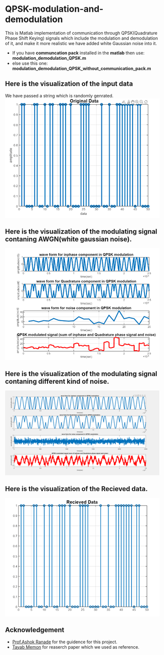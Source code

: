 # QPSK-modulation-and-demodulation
This is Matlab implementation of communication through QPSK(Quadrature  Phase Shift Keying) signals which include the modulation and demodulation of it, and make it more realistic we have added white Gaussian noise into it.

- If you have **communcation pack** installed in the **matlab** then use: **modulation_demodulation_QPSK.m**
- else use this one: **modulation_demodulation_QPSK_without_communication_pack.m**


## Here is the visualization of the input data
We have passed a string which is randomly genrated.
![](final_result_of_input_data.png)

## Here is the visualization of the modulating signal contaning AWGN(white gaussian noise).
![](final_result_of_modulating_signal.png)


## Here is the visualization of the modulating signal contaning different kind of noise.
![](wave_form_of_modulating_signal_with_theoritical_gaussian_noise.png)

## Here is the visualization of the Recieved data.
![](final_result_of_output_data.png)


## Acknowledgement
- [Prof.Ashok Ranade](https://ahduni.edu.in/seas/people/faculty/ashok-ranade) for the guidence for this project.
- [Tayab Memon](https://www.researchgate.net/publication/224440315_Quadrature_Phase_Shift_Keying_modulator_demodulator_for_Wireless_Modem) for reaserch paper which we used as reference.
